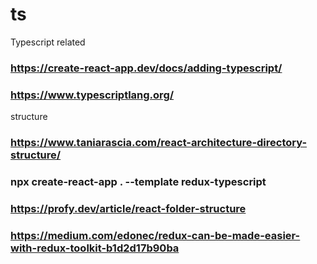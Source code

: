 # ts
Typescript related


### https://create-react-app.dev/docs/adding-typescript/
### https://www.typescriptlang.org/

structure
### https://www.taniarascia.com/react-architecture-directory-structure/

### npx create-react-app . --template redux-typescript

### https://profy.dev/article/react-folder-structure

### https://medium.com/edonec/redux-can-be-made-easier-with-redux-toolkit-b1d2d17b90ba
